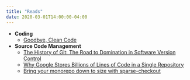 ```yaml
---
title: "Reads"
date: 2020-03-01T14:00:00-04:00
---
```


  - **Coding**
    - [Goodbye, Clean Code](https://overreacted.io/goodbye-clean-code)
  - **Source Code Management**
    - [The History of Git: The Road to Domination in Software Version Control](https://www.welcometothejungle.com/en/articles/btc-history-git)
    - [Why Google Stores Billions of Lines of Code in a Single Repository](https://cacm.acm.org/magazines/2016/7/204032-why-google-stores-billions-of-lines-of-code-in-a-single-repository/fulltext)
    - [Bring your monorepo down to size with sparse-checkout](https://github.blog/2020-01-17-bring-your-monorepo-down-to-size-with-sparse-checkout)
